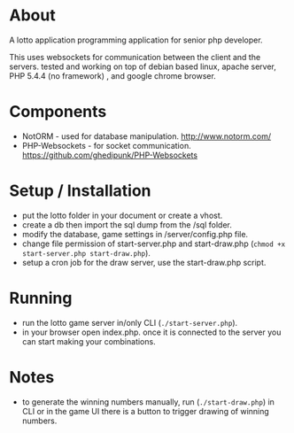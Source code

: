 About
=====
A lotto application programming application for senior php developer.

This uses websockets for communication between the client and the servers.
tested and working on top of debian based linux, apache server, PHP 5.4.4 (no framework) , and google chrome browser.


Components
==========
* NotORM - used for database manipulation. <http://www.notorm.com/>
* PHP-Websockets - for socket communication. <https://github.com/ghedipunk/PHP-Websockets>


Setup / Installation 
====================
* put the lotto folder in your document or create a vhost.
* create a db then import the sql dump from the /sql folder.
* modify the database, game settings in /server/config.php file.
* change file permission of start-server.php and start-draw.php (```chmod +x start-server.php start-draw.php```).
* setup a cron job for the draw server, use the start-draw.php script.


Running
=======
* run the lotto game server in/only CLI (```./start-server.php```).
* in your browser open index.php. once it is connected to the server you can start making your combinations.


Notes
=====
* to generate the winning numbers manually, run (```./start-draw.php```) in CLI or in the game UI there is a button to trigger drawing of winning numbers.
